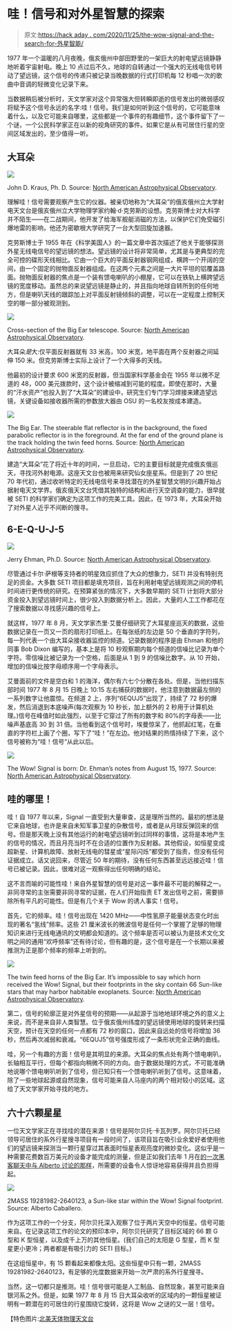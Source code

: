 # 哇！信号和对外星智慧的探索

> 原文:[https://hack aday . com/2020/11/25/the-wow-signal-and-the-search-for-外星智能/](https://hackaday.com/2020/11/25/the-wow-signal-and-the-search-for-extraterrestrial-intelligence/)

1977 年一个温暖的八月夜晚，俄亥俄州中部田野里的一架巨大的射电望远镜静静地听着宇宙射电。晚上 10 点过后不久，地球的自转通过一个强大的无线电信号转动了望远镜，这个信号的传递只被记录当晚数据的行式打印机每 12 秒唱一次的歌曲中音调的轻微变化记录下来。

当数据稍后被分析时，天文学家对这个异常强大但转瞬即逝的信号发出的微弱感叹将赋予这个信号永远的名字:哇！信号。我们是如何听到这个信号的，它可能意味着什么，以及它可能来自哪里，这些都是一个事件的有趣细节，这个事件留下了一个谜，一个公民科学家正在以新的视角研究的事件。如果它是从有可居住行星的空间区域发出的，至少值得一听。

## 大耳朵

[![](../Images/60ffcdf93c104e411e4f40e3a21b0f43.png)](https://hackaday.com/wp-content/uploads/2020/11/JDK384-l.jpg)

John D. Kraus, Ph. D. Source: [North American Astrophysical Observatory](http://www.bigear.org/Wow30th/wow30th.htm).

理解哇！信号需要观察产生它的仪器。被亲切地称为“大耳朵”的俄亥俄州立大学射电天文台是俄亥俄州立大学物理学家约翰·d·克劳斯的设想。克劳斯博士对大科学并不陌生——在二战期间，他开发了给海军舰艇消磁的方法，以保护它们免受磁引爆地雷的影响，他还为密歇根大学研究了一台大型回旋加速器。

克劳斯博士于 1955 年在《科学美国人》的一篇文章中首次描述了他关于能够探测外星无线电信号的望远镜的想法。望远镜的设计将非常简单，尤其是与更典型的完全可控的碟形天线相比。它由一个巨大的平面反射器钢网组成，横跨一个开阔的空间，由一个固定的抛物面反射器组成。在这两个元素之间是一大片平坦的铝覆盖路面。抛物面反射器的焦点是一个装有馈电喇叭的小棚屋，它可以在铁轨上横跨望远镜的宽度移动。虽然总的来说望远镜是静止的，并且指向地球自转所到的任何地方，但是喇叭天线的跟踪加上对平面反射镜倾斜的调整，可以在一定程度上控制天空的哪一部分被观测到。

[![](../Images/8c7341f366bb9265aa5be049d561c244.png)](https://hackaday.com/wp-content/uploads/2020/11/big-ear-schematic.jpg)

Cross-section of the Big Ear telescope. Source: [North American Astrophysical Observatory](http://www.bigear.org/Wow30th/wow30th.htm).

大耳朵*是*大:仅平面反射器就有 33 米高，100 米宽，地平面在两个反射器之间延伸 150 米。但克劳斯博士实际上设计了一个大得多的天线。

他最初的设计要求 600 米宽的反射器，但当国家科学基金会在 1955 年以微不足道的 48，000 美元拨款时，这个设计被缩减到可能的程度。即使在那时，大量的“汗水资产”也投入到了“大耳朵”的建设中，研究生们专门学习焊接来建造望远镜，关键设备如接收器所需的参数放大器由 OSU 的一名校友按成本建造。

[![](../Images/9b459cae51586344696ca3c987cb14f8.png)](https://hackaday.com/wp-content/uploads/2020/11/BigEar2L.jpg)

The Big Ear. The steerable flat reflector is in the background, the fixed parabolic reflector is in the foreground. At the far end of the ground plane is the track holding the twin feed horns. Source: [North American Astrophysical Observatory](http://www.bigear.org/Wow30th/wow30th.htm).

建造“大耳朵”花了将近十年的时间，一旦启动，它的主要目标就是完成俄亥俄巡天，寻找河外射电源。这座天文台也被用来研究仙女座星系。但是到了 20 世纪 70 年代初，通过收听特定的无线电信号来寻找潜在的外星智慧文明的兴趣开始占据射电天文学界。俄亥俄天文台凭借其独特的结构和进行天空调查的能力，很早就被 SETI 的科学家们确定为这项工作的完美工具。因此，在 1973 年，大耳朵开始了对外星人近乎不间断的搜寻。

## 6-E-Q-U-J-5

[![](../Images/b77e6b515b4cd289de61187f6fb93938.png)](https://hackaday.com/wp-content/uploads/2020/11/Ehman-l.jpg)

Jerry Ehman, Ph.D. Source: [North American Astrophysical Observatory](http://www.bigear.org/Wow30th/wow30th.htm).

尽管通过卡尔·萨根等支持者的明星效应抓住了大众的想象力，SETI 并没有特别充足的资金。大多数 SETI 项目都是填充项目，旨在利用射电望远镜观测之间的停机时间进行更传统的研究。在预算紧张的情况下，大多数早期的 SETI 计划将大部分资金投入到望远镜时间上，很少投入到数据分析上。因此，大量的人工工作都花在了搜索数据以寻找感兴趣的信号上。

就这样，1977 年 8 月，天文学家杰里·艾曼仔细研究了大耳星座巡天的数据，这些数据记录在一页又一页的扇形打印纸上。在每张纸的左边是 50 个垂直的字符列，每一列代表一个由大耳朵接收器监控的频道。记录数据的程序是由 Ehman 和他的同事 Bob Dixon 编写的，基本上是将 10 秒观察期内每个频道的信噪比记录为单个字符。零信噪比被记录为一个空格，后面是从 1 到 9 的信噪比数字。从 10 开始，增加的信噪比按字母顺序用一个字母表示。

艾曼面前的文件是空白和 1 的海洋，偶尔有六七个分散在各处。但是，当他扫描东部时间 1977 年 8 月 15 日晚上 10:15 左右捕获的数据时，他注意到数据最左侧的一系列数字让他震惊。在频道 2 上，序列“6EQUJ5”出现了，持续了 72 秒的爆发，然后消退到本底噪声(每次观察为 10 秒长，加上额外的 2 秒用于计算机处理。)信号在峰值时如此强烈，以至于它穿过了所有的数字和 80%的字母表——比噪声基底高 30 到 31 倍。当他看到这个信号时，埃曼惊呆了，他抓起红笔，在垂直的字符栏上画了个圈，写下了“哇！”在左边。他对结果的热情持续了下来，这个信号被称为“哇！信号“从此以后。

[![](../Images/1dd09113502cb64deb83abb058df0c48.png)](https://hackaday.com/wp-content/uploads/2020/11/WowL.jpg)

The Wow! Signal is born: Dr. Ehman’s notes from August 15, 1977\. Source: [North American Astrophysical Observatory](http://www.bigear.org/Wow30th/wow30th.htm).

## 哇的哪里！

哇！自 1977 年以来，Signal 一直受到大量审查，这是理所当然的。最初的想法是它来自地球，也许是来自未知军事卫星的杂散信号，或者是从月球反弹回来的信号。但是那天晚上没有其他运行的射电望远镜听到过同样的事情，这将是本地产生的信号的情况，而且月亮当时不在合适的位置作为反射器。其他假设，如恒星变成超新星、计算机故障、放射无线电的彗星或“星际闪烁”都受到了指责，但没有任何证据成立。话又说回来，尽管近 50 年的期待，没有任何东西甚至远远接近哇！信号已被记录。因此，很难对这一观察得出任何明确的结论。

这不言而喻的可能性哇！来自外星智慧的信号是对这一事件最不可能的解释之一。非同寻常的主张需要非同寻常的证据，在人们开始指责 ET 发出信号之前，需要排除所有平凡的可能性。但是有几个关于 Wow 的诱人事实！信号。

首先，它的频率。哇！信号出现在 1420 MHz——中性氢原子能量状态变化时出现的著名“氢线”频率。这些 21 厘米波长的微波信号是任何一个掌握了足够的物理知识来进行无线电通讯的文明都会知道的。这个频率是否可以被认为是技术文化文明之间的通用“欢呼频率”还有待讨论，但有趣的是，这个信号是在一个长期以来被推测为正是那个频率的频率上听到的。

[![](../Images/d8f0c6df04f319a46d9f364326014b40.png)](https://hackaday.com/wp-content/uploads/2020/11/2hornsL.gif)

The twin feed horns of the Big Ear. It’s impossible to say which horn received the Wow! Signal, but their footprints in the sky contain 66 Sun-like stars that may harbor habitable exoplanets. Source: [North American Astrophysical Observatory](http://www.bigear.org/Wow30th/wow30th.htm).

第二，信号的轮廓正是对外星信号的预期——从起源于当地地球环境之外的意义上来说，而不是来自非人类智慧。位于俄亥俄州纬度的望远镜使用地球的旋转来扫描天空，预计在天空的任何一点都有 72 秒的窗口，因此来自远处的信号将增加 36 秒，然后再次减弱和衰减。“6EQUJ5”信号强度形成了一条形状完全正确的曲线。

哇，另一个有趣的方面！信号是其明显的来源。大耳朵的焦点处有两个馈电喇叭，长轴相互平行，但每个都指向稍微不同的方向。由于数据处理的方式，不可能准确地说哪个馈电喇叭听到了信号，但已知只有一个馈电喇叭听到了信号。这意味着，除了一些地球起源或自然现象，信号可能来自人马座内的两个相对较小的区域。这给了天文学家开始寻找的地方。

## 六十六颗星星

一位天文学家正在寻找哇的潜在来源！信号是阿尔贝托·卡瓦列罗。阿尔贝托已经领导可居住的系外行星搜寻项目有一段时间了，该项目旨在吸引业余爱好者使用他们的望远镜来探测当一颗行星穿过其表面时恒星表观亮度的微妙变化。这似乎是一种需要花费数百万美元的设备才能完成的测量，但是正如我们去年 1 月在[的一次黑客聊天中与 Alberto 讨论的那样](https://hackaday.com/2020/01/13/habitable-exoplanets-hack-chat/)，所需要的设备令人惊讶地容易获得并且负担得起。

[![](../Images/a2fc616f7859e1e2bb13968aff3c97bb.png)](https://hackaday.com/wp-content/uploads/2020/11/sunlike-1.png)

2MASS 19281982-2640123, a Sun-like star within the Wow! Signal footprint. Source: Alberto Caballero.

作为这项工作的一个分支，阿尔贝托深入观察了位于两片天空中的恒星。信号可能来自。在记录这项工作的论文的预印本中，阿尔贝托研究了目标区域的 66 颗 G 型和 K 型恒星，以及成千上万的其他恒星。(我们自己的太阳是 G 型星，而 K 型星更小更冷；两者都是有吸引力的 SETI 目标。)

在这组恒星中，有 15 颗看起来都像太阳。这些恒星中只有一颗，2MASS 19281982-2640123，有足够的光度数据来开始一次严肃的系外行星搜寻。

当然，这一切都只是推测。哇！信号很可能是人工制品、自然现象，甚至可能来自银河系之外。但是，如果 1977 年 8 月 15 日大耳朵收听的区域内的一颗恒星被证明有一颗潜在的可居住的行星围绕它旋转，这将是 Wow 之谜的又一层！信号。

【特色图片:[北美天体物理天文台](http://www.bigear.org/Wow30th/wow30th.htm)